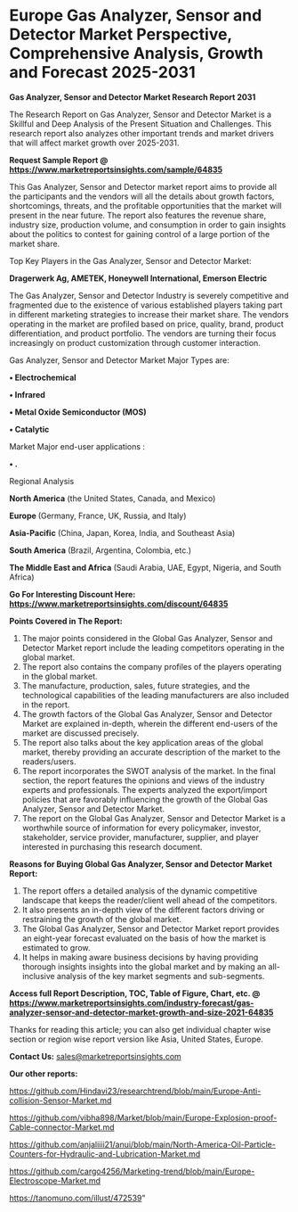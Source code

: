 # Europe Gas Analyzer, Sensor and Detector Market Perspective, Comprehensive Analysis, Growth and Forecast 2025-2031

<strong>Gas Analyzer, Sensor and Detector Market Research Report 2031</strong>

The Research Report on Gas Analyzer, Sensor and Detector Market is a Skillful and Deep Analysis of the Present Situation and Challenges. This research report also analyzes other important trends and market drivers that will affect market growth over 2025-2031.

<strong>Request Sample Report @ <a href=https://www.marketreportsinsights.com/sample/64835>https://www.marketreportsinsights.com/sample/64835</a></strong>

This Gas Analyzer, Sensor and Detector market report aims to provide all the participants and the vendors will all the details about growth factors, shortcomings, threats, and the profitable opportunities that the market will present in the near future. The report also features the revenue share, industry size, production volume, and consumption in order to gain insights about the politics to contest for gaining control of a large portion of the market share.

Top Key Players in the Gas Analyzer, Sensor and Detector Market:

<strong>Dragerwerk Ag, AMETEK, Honeywell International, Emerson Electric</strong>

The Gas Analyzer, Sensor and Detector Industry is severely competitive and fragmented due to the existence of various established players taking part in different marketing strategies to increase their market share. The vendors operating in the market are profiled based on price, quality, brand, product differentiation, and product portfolio. The vendors are turning their focus increasingly on product customization through customer interaction.

Gas Analyzer, Sensor and Detector Market Major Types are:

<strong>• Electrochemical

• Infrared

• Metal Oxide Semiconductor (MOS)

• Catalytic</strong>

Market Major end-user applications :

<strong>• .</strong>

Regional Analysis

</u><strong><b>North America</b></strong> (the United States, Canada, and Mexico)

<strong><b>Europe </b></strong>(Germany, France, UK, Russia, and Italy)

<strong><b>Asia-Pacific</b></strong> (China, Japan, Korea, India, and Southeast Asia)

<strong><b>South America</b></strong> (Brazil, Argentina, Colombia, etc.)

<strong><b>The Middle East and Africa</b></strong> (Saudi Arabia, UAE, Egypt, Nigeria, and South Africa)

<strong>Go For Interesting Discount Here: <a href=https://www.marketreportsinsights.com/discount/64835>https://www.marketreportsinsights.com/discount/64835</a></strong>

<strong>Points Covered in The Report:</strong>
<ol>
  <li>The major points considered in the Global Gas Analyzer, Sensor and Detector Market report include the leading competitors operating in the global market.</li>
  <li>The report also contains the company profiles of the players operating in the global market.</li>
  <li>The manufacture, production, sales, future strategies, and the technological capabilities of the leading manufacturers are also included in the report.</li>
  <li>The growth factors of the Global Gas Analyzer, Sensor and Detector Market are explained in-depth, wherein the different end-users of the market are discussed precisely.</li>
  <li>The report also talks about the key application areas of the global market, thereby providing an accurate description of the market to the readers/users.</li>
  <li>The report incorporates the SWOT analysis of the market. In the final section, the report features the opinions and views of the industry experts and professionals. The experts analyzed the export/import policies that are favorably influencing the growth of the Global Gas Analyzer, Sensor and Detector Market.</li>
  <li>The report on the Global Gas Analyzer, Sensor and Detector Market is a worthwhile source of information for every policymaker, investor, stakeholder, service provider, manufacturer, supplier, and player interested in purchasing this research document.</li>
</ol>
<strong>Reasons for Buying Global Gas Analyzer, Sensor and Detector Market Report:</strong>

<ol>
  <li>The report offers a detailed analysis of the dynamic competitive landscape that keeps the reader/client well ahead of the competitors.</li>
  <li>It also presents an in-depth view of the different factors driving or restraining the growth of the global market.</li>
  <li>The Global Gas Analyzer, Sensor and Detector Market report provides an eight-year forecast evaluated on the basis of how the market is estimated to grow.</li>
  <li>It helps in making aware business decisions by having providing thorough insights insights into the global market and by making an all-inclusive analysis of the key market segments and sub-segments.</li>
</ol>
<strong>Access full Report Description, TOC, Table of Figure, Chart, etc. @ <a href=https://www.marketreportsinsights.com/industry-forecast/gas-analyzer-sensor-and-detector-market-growth-and-size-2021-64835>https://www.marketreportsinsights.com/industry-forecast/gas-analyzer-sensor-and-detector-market-growth-and-size-2021-64835</a></strong>


Thanks for reading this article; you can also get individual chapter wise section or region wise report version like Asia, United States, Europe.

<strong>Contact Us:</strong>
sales@marketreportsinsights.com

<strong>Our other reports:</strong>

<a href=https://github.com/Hindavi23/researchtrend/blob/main/Europe-Anti-collision-Sensor-Market.md>https://github.com/Hindavi23/researchtrend/blob/main/Europe-Anti-collision-Sensor-Market.md</a>

<a href=https://github.com/vibha898/Market/blob/main/Europe-Explosion-proof-Cable-connector-Market.md>https://github.com/vibha898/Market/blob/main/Europe-Explosion-proof-Cable-connector-Market.md</a>

<a href=https://github.com/anjaliiii21/anui/blob/main/North-America-Oil-Particle-Counters-for-Hydraulic-and-Lubrication-Market.md>https://github.com/anjaliiii21/anui/blob/main/North-America-Oil-Particle-Counters-for-Hydraulic-and-Lubrication-Market.md</a>

<a href=https://github.com/cargo4256/Marketing-trend/blob/main/Europe-Electroscope-Market.md>https://github.com/cargo4256/Marketing-trend/blob/main/Europe-Electroscope-Market.md</a>

<a href=https://tanomuno.com/illust/472539>https://tanomuno.com/illust/472539</a>"
